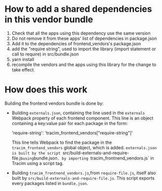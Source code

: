 # How to add a shared dependencies in this vendor bundle

1. Check that all the apps using this dependency use the same version
2. Do not remove it from these apps' list of dependencies in package.json
3. Add it to the dependencies of frontend_vendors's package.json
4. add the "require string", used to import the library (import statement or call to require) in src/bundle.json
5. yarn install
6. recompile the vendors and the apps using this library for the change to take effect.

# How does this work

Building the frontend vendors bundle is done by:

 - Building `externals.json`, containing the line used in the `externals` Webpack property of each frontend component.
   This line is an object containing a key:value pair for each package in the form:

     'require-string': 'tracim_frontend_vendors["require-string"]'

   This line tells Webpack to find the package in the `tracim_frontend_vendors` global object, which is added.
   `externals.json is built by the script `src/build-externals-and-require-file.js` using `bundle.json`.
   by importing `tracim_frontnend_vendors.js` in Tracim using a script tag.

 - Building `tracim_frontnend_vendors.js`,from `require-file.js`, itself also built by `src/build-externals-and-require-file.js`.
   This script exports every packages listed  in `bundle.json`.
